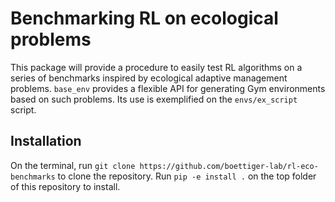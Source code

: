 # Benchmarking RL on ecological problems

This package will provide a procedure to easily test RL algorithms on a series of benchmarks inspired by ecological adaptive management problems.
`base_env` provides a flexible API for generating Gym environments based on such problems. Its use is exemplified on the `envs/ex_script` script.

## Installation

On the terminal, run `git clone https://github.com/boettiger-lab/rl-eco-benchmarks` to clone the repository.
Run `pip -e install .` on the top folder of this repository to install.
